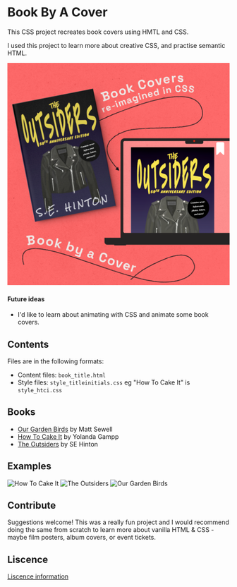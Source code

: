 # Book By A Cover

This CSS project recreates book covers using HMTL and CSS.

I used this project to learn more about creative CSS, and practise semantic HTML.

![Book by a Cover](https://github.com/ruthmoog/portfolio/blob/master/public/images/projects/bookByACover.webp)

#### Future ideas

- I'd like to learn about animating with CSS and animate some book covers.

## Contents

Files are in the following formats:

- Content files: `book_title.html`
- Style files: `style_titleinitials.css` eg "How To Cake It" is `style_htci.css`

## Books

- [Our Garden Birds](https://www.penguin.co.uk/books/1091078/our-garden-birds/9780091945008.html) by Matt Sewell
- [How To Cake It](https://howtocakeit.com/collections/cakebook/products/cakebook) by Yolanda Gampp
- [The Outsiders](https://www.penguinrandomhouse.com/books/541867/the-outsiders-50th-anniversary-edition-by-se-hinton/9780425288290/) by SE Hinton

## Examples

![How To Cake It](https://github.com/ruthmoog/book_by_a_cover/blob/main/screenshots/ss_howtocakeit.png?raw=true)
![The Outsiders](https://github.com/ruthmoog/book_by_a_cover/blob/main/screenshots/ss_theoutsiders.png?raw=true)
![Our Garden Birds](https://github.com/ruthmoog/book_by_a_cover/blob/main/screenshots/ss_ourgardenbirds.png?raw=true)


## Contribute

Suggestions welcome!  This was a really fun project and I would recommend doing the same from scratch to learn more about vanilla HTML & CSS - maybe film posters, album covers, or event tickets.

## Liscence

[Liscence information](https://github.com/ruthmoog/book_by_a_cover/blob/master/LISCENCE.md)

